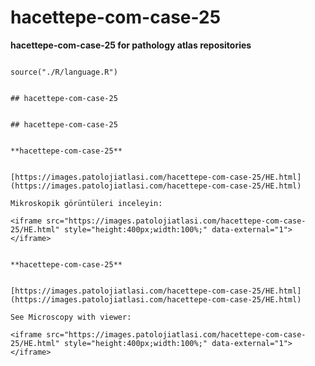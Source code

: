 # hacettepe-com-case-25



**hacettepe-com-case-25 for pathology atlas repositories**





```{r language hacettepe-com-case-25, echo=FALSE, include=TRUE}

source("./R/language.R")

```




```{asis, echo = (language == "TR")}

## hacettepe-com-case-25

```




```{asis, echo = (language == "EN")}

## hacettepe-com-case-25

```




```{asis, echo = (language == "TR")}

**hacettepe-com-case-25**


[https://images.patolojiatlasi.com/hacettepe-com-case-25/HE.html](https://images.patolojiatlasi.com/hacettepe-com-case-25/HE.html)

Mikroskopik görüntüleri inceleyin:

<iframe src="https://images.patolojiatlasi.com/hacettepe-com-case-25/HE.html" style="height:400px;width:100%;" data-external="1"></iframe>

```




```{asis, echo = (language == "EN")}

**hacettepe-com-case-25**


[https://images.patolojiatlasi.com/hacettepe-com-case-25/HE.html](https://images.patolojiatlasi.com/hacettepe-com-case-25/HE.html)

See Microscopy with viewer: 

<iframe src="https://images.patolojiatlasi.com/hacettepe-com-case-25/HE.html" style="height:400px;width:100%;" data-external="1"></iframe>

```


